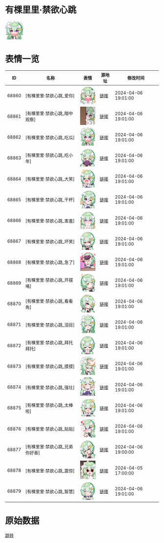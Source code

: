 # 有棵里里·禁欲心跳

<img src="./cover.png" height="60" alt="cover" />

# 表情一览

|ID|名称|表情|源地址|修改时间|
|----|----|----|----|----|
|68860|[有棵里里·禁欲心跳_爱你]|<img src="./pic/068860_%5B有棵里里·禁欲心跳_爱你%5D.png" height="60" alt="爱你"/>|[链接](https://i0.hdslb.com/bfs/garb/1ecff8dff2e49884aa352c0756cb34511695103d.png)|2024-04-06 19:01:00|
|68861|[有棵里里·禁欲心跳_暗中观察]|<img src="./pic/068861_%5B有棵里里·禁欲心跳_暗中观察%5D.png" height="60" alt="暗中观察"/>|[链接](https://i0.hdslb.com/bfs/garb/0089c4ef09bc8c3e901111bbe544187bc637261a.png)|2024-04-06 19:01:00|
|68862|[有棵里里·禁欲心跳_吃瓜]|<img src="./pic/068862_%5B有棵里里·禁欲心跳_吃瓜%5D.png" height="60" alt="吃瓜"/>|[链接](https://i0.hdslb.com/bfs/garb/54e68142c85839f9399acef3d2c9670b6b0941cd.png)|2024-04-06 19:01:00|
|68863|[有棵里里·禁欲心跳_吃小年]|<img src="./pic/068863_%5B有棵里里·禁欲心跳_吃小年%5D.png" height="60" alt="吃小年"/>|[链接](https://i0.hdslb.com/bfs/garb/1c5169743c99872e30c7b43f656d79d55007f8f3.png)|2024-04-06 19:01:00|
|68864|[有棵里里·禁欲心跳_大笑]|<img src="./pic/068864_%5B有棵里里·禁欲心跳_大笑%5D.png" height="60" alt="大笑"/>|[链接](https://i0.hdslb.com/bfs/garb/5dfd6726032dd0086f2652fc9cfd0f618d86b12b.png)|2024-04-06 19:01:00|
|68865|[有棵里里·禁欲心跳_干杯]|<img src="./pic/068865_%5B有棵里里·禁欲心跳_干杯%5D.png" height="60" alt="干杯"/>|[链接](https://i0.hdslb.com/bfs/garb/33172d99d90606520ec20c940f5abaa3775d7649.png)|2024-04-06 19:01:00|
|68866|[有棵里里·禁欲心跳_害羞]|<img src="./pic/068866_%5B有棵里里·禁欲心跳_害羞%5D.png" height="60" alt="害羞"/>|[链接](https://i0.hdslb.com/bfs/garb/4c73c3c5702c1dad4d99e33f313825444d5b034a.png)|2024-04-06 19:01:00|
|68867|[有棵里里·禁欲心跳_坏笑]|<img src="./pic/068867_%5B有棵里里·禁欲心跳_坏笑%5D.png" height="60" alt="坏笑"/>|[链接](https://i0.hdslb.com/bfs/garb/cf099186c6e5a14631bfbe3f642336b539162f02.png)|2024-04-06 19:01:00|
|68868|[有棵里里·禁欲心跳_急了]|<img src="./pic/068868_%5B有棵里里·禁欲心跳_急了%5D.png" height="60" alt="急了"/>|[链接](https://i0.hdslb.com/bfs/garb/6f2252929857276abcebb7213842b16baed34e59.png)|2024-04-06 19:01:00|
|68869|[有棵里里·禁欲心跳_开摆咯]|<img src="./pic/068869_%5B有棵里里·禁欲心跳_开摆咯%5D.png" height="60" alt="开摆咯"/>|[链接](https://i0.hdslb.com/bfs/garb/2ef87a488398611fdce4f4cfdf2fbd265f265a40.png)|2024-04-06 19:01:00|
|68870|[有棵里里·禁欲心跳_看看角]|<img src="./pic/068870_%5B有棵里里·禁欲心跳_看看角%5D.png" height="60" alt="看看角"/>|[链接](https://i0.hdslb.com/bfs/garb/1649ac9be82c1e018c8c52403e64a8bc5437433b.png)|2024-04-06 19:01:00|
|68871|[有棵里里·禁欲心跳_泪目]|<img src="./pic/068871_%5B有棵里里·禁欲心跳_泪目%5D.png" height="60" alt="泪目"/>|[链接](https://i0.hdslb.com/bfs/garb/7c2581fb83766ab20f332fa247f2ededd84b83d0.png)|2024-04-06 19:01:00|
|68872|[有棵里里·禁欲心跳_拜托拜托]|<img src="./pic/068872_%5B有棵里里·禁欲心跳_拜托拜托%5D.png" height="60" alt="拜托拜托"/>|[链接](https://i0.hdslb.com/bfs/garb/5d1ab0909dbb225500f4ca09d0fa312074c4f310.png)|2024-04-06 19:01:00|
|68873|[有棵里里·禁欲心跳_摸摸]|<img src="./pic/068873_%5B有棵里里·禁欲心跳_摸摸%5D.png" height="60" alt="摸摸"/>|[链接](https://i0.hdslb.com/bfs/garb/acd7c2f6b87a6976af2653a733edf33501045ba4.png)|2024-04-06 19:01:00|
|68874|[有棵里里·禁欲心跳_强壮]|<img src="./pic/068874_%5B有棵里里·禁欲心跳_强壮%5D.png" height="60" alt="强壮"/>|[链接](https://i0.hdslb.com/bfs/garb/1b3663d0f91ae7ba1fe4f178997ef2da39bb9fa1.png)|2024-04-06 19:01:00|
|68875|[有棵里里·禁欲心跳_太棒啦]|<img src="./pic/068875_%5B有棵里里·禁欲心跳_太棒啦%5D.png" height="60" alt="太棒啦"/>|[链接](https://i0.hdslb.com/bfs/garb/43ee36f532d264e1dd3834d8b1edc8ccbffb53f1.png)|2024-04-06 19:01:00|
|68876|[有棵里里·禁欲心跳_贴贴]|<img src="./pic/068876_%5B有棵里里·禁欲心跳_贴贴%5D.png" height="60" alt="贴贴"/>|[链接](https://i0.hdslb.com/bfs/garb/9d95cebcebd834fe02c7ebe351c933b7b0b1d056.png)|2024-04-06 19:01:00|
|68877|[有棵里里·禁欲心跳_兄弟你好香]|<img src="./pic/068877_%5B有棵里里·禁欲心跳_兄弟你好香%5D.png" height="60" alt="兄弟你好香"/>|[链接](https://i0.hdslb.com/bfs/garb/e2a500109c2789f1e7c0b4ac8c46aec82a1f0f7a.png)|2024-04-06 19:00:00|
|68878|[有棵里里·禁欲心跳_震惊]|<img src="./pic/068878_%5B有棵里里·禁欲心跳_震惊%5D.png" height="60" alt="震惊"/>|[链接](https://i0.hdslb.com/bfs/garb/6ae0da4712f62343cb4a0607ca073e1b39a33815.png)|2024-04-05 17:00:00|
|68879|[有棵里里·禁欲心跳_智慧]|<img src="./pic/068879_%5B有棵里里·禁欲心跳_智慧%5D.png" height="60" alt="智慧"/>|[链接](https://i0.hdslb.com/bfs/garb/a71ea4f57e4dc770f88fc3e809a0d512097fab73.png)|2024-04-06 19:01:00|

# 原始数据

[跳转](./raw.json)

